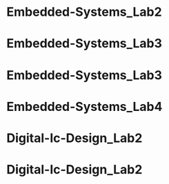 # Embedded-Systems_Lab2
# Embedded-Systems_Lab3
# Embedded-Systems_Lab3
# Embedded-Systems_Lab4
# Digital-Ic-Design_Lab2
# Digital-Ic-Design_Lab2
